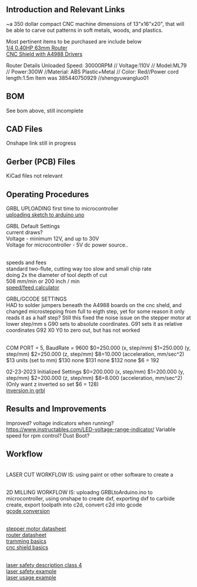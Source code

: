 ## Introduction and Relevant Links
~a 350 dollar compact CNC machine dimensions of 13"x16"x20", that will be able to carve out patterns in soft metals, woods, and plastics.

Most pertinent items to be purchased are include below
<br>[1/4 0.40HP 63mm Router](https://www.ebay.com/itm/385440750929)
<br>[CNC Shield with A4988 Drivers](https://www.ebay.com/itm/292161403451)

Router Details Unloaded Speed:	30000RPM // Voltage:110V // Model:ML79 // Power:300W //Material: ABS Plastic+Metal // Color: Red//Power cord length:1.5m
Item was 385440750929 //shengyuwangluo01 

## BOM
See bom above, still incomplete

## CAD Files
Onshape link still in progress

## Gerber (PCB) Files
KiCad files not relevant

## Operating Procedures
GRBL UPLOADING first time to microcontroller
<br> [uploading sketch to arduino uno](https://www.youtube.com/watch?v=zUb8tiFCwmk&t=5s)

GRBL Default Settings
<br> current draws?
<br> Voltage - minimum 12V, and up to 30V
<br> Voltage for microcontroller - 5V dc power source..

<br> speeds and fees
<br> standard two-flute, cutting way too slow and small chip rate
<br> doing 2x the diameter of tool depth of cut
<br> 508 mm/min or 200 inch / min
<br> [speed/feed calculator](https://gdptooling.com/chipload-calc/)


GRBL/GCODE SETTINGS 
<br> HAD to solder jumpers beneath the A4988 boards on the cnc sheld, and changed microstepping from full to eigth step, yet for some reason it only reads it as a half step? Still this fixed the noise issue on the stepper motor at lower step/mm s
G90 sets to absolute coordinates. G91 sets it as relative coordinates 
G92 X0 Y0 to zero out, but has not worked

<br> COM PORT = 5, BaudRate = 9600
$0=250.000 (x, step/mm)
$1=250.000 (y, step/mm)
$2=250.000 (z, step/mm)
$8=10.000 (acceleration, mm/sec^2)
$13 units (set to mm)
$130 none
$131 none
$132 none
$6 = 192


02-23-2023 Initialized Settings
$0=200.000 (x, step/mm)
$1=200.000 (y, step/mm)
$2=200.000 (z, step/mm)
$8=8.000 (acceleration, mm/sec^2)
(Only want z inverted so set $6 = 128)
<br> [inversion in grbl](https://forum.makerforums.info/t/how-do-i-invert-the-y-and-z-axis-of-my-grbl-cnc-arduino-uno/80114/3)




## Results and Improvements
Improved? voltage indicators when running? https://www.instructables.com/LED-voltage-range-indicator/
Variable speed for rpm control?
Dust Boot?

## Workflow
<br> LASER CUT WORKFLOW IS: using paint or other software to create a 

<br> 2D MILLING WORKFLOW IS: uploadng GRBLtoArduino.ino to microcontroller, using onshape to create dxf, exporting dxf to carbide create, export toolpath into c2d, convert c2d into gcode
<br> [gcode conversion](https://my.carbide3d.com/extractgcode/)

<br> [stepper motor datasheet](https://www.omc-stepperonline.com/3pcs-of-nema-17-bipolar-59ncm-84oz-in-2a-42x48mm-4-wires-w-1m-cable-connector-3-17hs19-2004s1)
<br> [router datasheet](https://shop.carbide3d.com/products/carbide-compact-router)
<br> [tramming basics](https://shapeokoenthusiasts.gitbook.io/shapeoko-cnc-a-to-z/squaring)
<br> [cnc shield basics](https://www.youtube.com/watch?v=zUb8tiFCwmk) 

<br> [laser safety description class 4](https://www.amazon.com/SainSmart-Genmitsu-Machine-3018-MX3-3018-PROVer/dp/B07VHJ7JNW/)
<br> [laser safety example](https://www.lasersafetyfacts.com/4/)
<br> [laser usage example](https://www.youtube.com/watch?v=ZPyIuLlcuIE)

